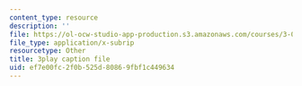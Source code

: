 ```yaml
---
content_type: resource
description: ''
file: https://ol-ocw-studio-app-production.s3.amazonaws.com/courses/3-021j-introduction-to-modeling-and-simulation-spring-2012/ef7e00fc2f0b525d80869fbf1c449634_xIOQ0O90DjI.vtt
file_type: application/x-subrip
resourcetype: Other
title: 3play caption file
uid: ef7e00fc-2f0b-525d-8086-9fbf1c449634
---
```

